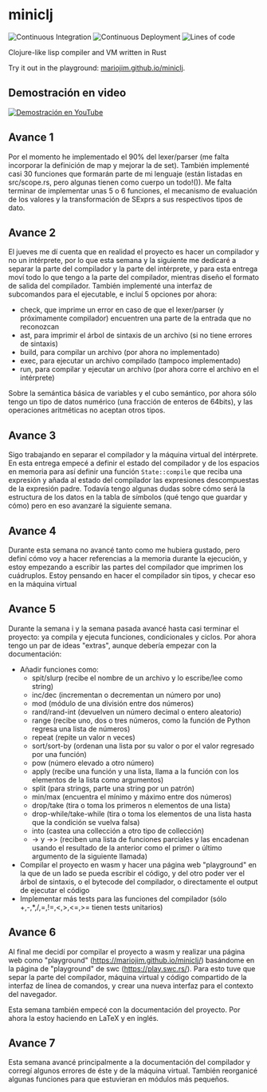 # miniclj

![Continuous Integration](https://github.com/MarioJim/miniclj/workflows/Continuous%20Integration/badge.svg)
![Continuous Deployment](https://github.com/MarioJim/miniclj/workflows/Continuous%20Deployment/badge.svg)
![Lines of code](https://tokei.rs/b1/github/MarioJim/miniclj?category=code)

Clojure-like lisp compiler and VM written in Rust

Try it out in the playground: [mariojim.github.io/miniclj](https://mariojim.github.io/miniclj/).

## Demostración en video

[![Demostración en YouTube](https://img.youtube.com/vi/vP5sh8GvKfc/0.jpg)](https://www.youtube.com/watch?v=vP5sh8GvKfc 'Demostración del lenguaje miniclj')

## Avance 1

Por el momento he implementado el 90% del lexer/parser (me falta incorporar la definición de map y mejorar la de set).
También implementé casi 30 funciones que formarán parte de mi lenguaje (están listadas en src/scope.rs, pero algunas tienen como cuerpo un todo!()).
Me falta terminar de implementar unas 5 o 6 funciones, el mecanismo de evaluación de los valores y la transformación de SExprs a sus respectivos tipos de dato.

## Avance 2

El jueves me dí cuenta que en realidad el proyecto es hacer un compilador y no un intérprete, por lo que esta semana y la siguiente me dedicaré a separar la parte del compilador y la parte del intérprete, y para esta entrega moví todo lo que tengo a la parte del compilador, mientras diseño el formato de salida del compilador.
También implementé una interfaz de subcomandos para el ejecutable, e incluí 5 opciones por ahora:

- check, que imprime un error en caso de que el lexer/parser (y próximamente compilador) encuentren una parte de la entrada que no reconozcan
- ast, para imprimir el árbol de sintaxis de un archivo (si no tiene errores de sintaxis)
- build, para compilar un archivo (por ahora no implementado)
- exec, para ejecutar un archivo compilado (tampoco implementado)
- run, para compilar y ejecutar un archivo (por ahora corre el archivo en el intérprete)

Sobre la semántica básica de variables y el cubo semántico, por ahora sólo tengo un tipo de datos numérico (una fracción de enteros de 64bits), y las operaciones aritméticas no aceptan otros tipos.

## Avance 3

Sigo trabajando en separar el compilador y la máquina virtual del intérprete. En esta entrega empecé a definir el estado del compilador y de los espacios en memoria para así definir una función `State::compile` que reciba una expresión y añada al estado del compilador las expresiones descompuestas de la expresión padre.
Todavía tengo algunas dudas sobre cómo será la estructura de los datos en la tabla de símbolos (qué tengo que guardar y cómo) pero en eso avanzaré la siguiente semana.

## Avance 4

Durante esta semana no avancé tanto como me hubiera gustado, pero definí cómo voy a hacer referencias a la memoria durante la ejecución, y estoy empezando a escribir las partes del compilador que imprimen los cuádruplos. Estoy pensando en hacer el compilador sin tipos, y checar eso en la máquina virtual

## Avance 5

Durante la semana i y la semana pasada avancé hasta casi terminar el proyecto: ya compila y ejecuta funciones, condicionales y ciclos. Por ahora tengo un par de ideas "extras", aunque debería empezar con la documentación:

- Añadir funciones como:
  - spit/slurp (recibe el nombre de un archivo y lo escribe/lee como string)
  - inc/dec (incrementan o decrementan un número por uno)
  - mod (módulo de una división entre dos números)
  - rand/rand-int (devuelven un número decimal o entero aleatorio)
  - range (recibe uno, dos o tres números, como la función de Python regresa una lista de números)
  - repeat (repite un valor n veces)
  - sort/sort-by (ordenan una lista por su valor o por el valor regresado por una función)
  - pow (número elevado a otro número)
  - apply (recibe una función y una lista, llama a la función con los elementos de la lista como argumentos)
  - split (para strings, parte una string por un patrón)
  - min/max (encuentra el mínimo y máximo entre dos números)
  - drop/take (tira o toma los primeros n elementos de una lista)
  - drop-while/take-while (tira o toma los elementos de una lista hasta que la condición se vuelva falsa)
  - into (castea una collección a otro tipo de collección)
  - -> y ->> (reciben una lista de funciones parciales y las encadenan usando el resultado de la anterior como el primer o último argumento de la siguiente llamada)
- Compilar el proyecto en wasm y hacer una página web "playground" en la que de un lado se pueda escribir el código, y del otro poder ver el árbol de sintaxis, o el bytecode del compilador, o directamente el output de ejecutar el código
- Implementar más tests para las funciones del compilador (sólo +,-,\*,/,=,!=,<,>,<=,>= tienen tests unitarios)

## Avance 6

Al final me decidí por compilar el proyecto a wasm y realizar una página web como "playground" (https://mariojim.github.io/miniclj/) basándome en la página de "playground" de swc (https://play.swc.rs/). Para esto tuve que separ la parte del compilador, máquina virtual y código compartido de la interfaz de línea de comandos, y crear una nueva interfaz para el contexto del navegador.

Esta semana también empecé con la documentación del proyecto. Por ahora la estoy haciendo en LaTeX y en inglés.

## Avance 7

Esta semana avancé principalmente a la documentación del compilador y corregí algunos errores de éste y de la máquina virtual. También reorganicé algunas funciones para que estuvieran en módulos más pequeños.
